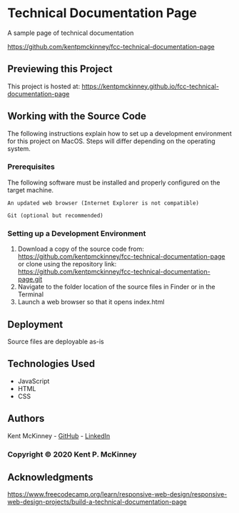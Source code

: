 <!-- Category: FreeCodeCamp;HTML/CSS/JS -->
# Technical Documentation Page

A sample page of technical documentation

https://github.com/kentpmckinney/fcc-technical-documentation-page

## Previewing this Project

This project is hosted at: https://kentpmckinney.github.io/fcc-technical-documentation-page

## Working with the Source Code

The following instructions explain how to set up a development environment for this project on MacOS. Steps will differ depending on the operating system.

### Prerequisites

The following software must be installed and properly configured on the target machine. 

```
An updated web browser (Internet Explorer is not compatible)
```
```
Git (optional but recommended)
```

### Setting up a Development Environment

1. Download a copy of the source code from: https://github.com/kentpmckinney/fcc-technical-documentation-page
   or clone using the repository link: https://github.com/kentpmckinney/fcc-technical-documentation-page.git
2. Navigate to the folder location of the source files in Finder or in the Terminal
3. Launch a web browser so that it opens index.html

## Deployment

Source files are deployable as-is

## Technologies Used

* JavaScript
* HTML
* CSS

## Authors

Kent McKinney - [GitHub](https://github.com/kentpmckinney) - [LinkedIn](https://www.linkedin.com/in/kentpmckinney/)

### Copyright &copy; 2020 Kent P. McKinney

## Acknowledgments

https://www.freecodecamp.org/learn/responsive-web-design/responsive-web-design-projects/build-a-technical-documentation-page